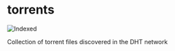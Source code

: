 torrents 
========
![Indexed](https://img.shields.io/badge/indexed-47265-blue)

Collection of torrent files discovered in the DHT network
